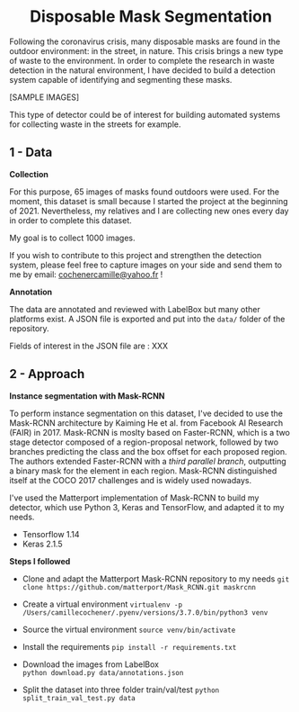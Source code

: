 <div align='center'><h1>Disposable Mask Segmentation</h1></div>

Following the coronavirus crisis, many disposable masks are found in the outdoor environment: in the street, in nature. This crisis brings a new type of waste to the environment. In order to complete the research in waste detection in the natural environment, I have decided to build a detection system capable of identifying and segmenting these masks. 

[SAMPLE IMAGES]

This type of detector could be of interest for building automated systems for collecting waste in the streets for example. 

## 1 - Data

**Collection**

For this purpose, 65 images of masks found outdoors were used. For the moment, this dataset is small because I started the project at the beginning of 2021. Nevertheless, my relatives and I are collecting new ones every day in order to complete this dataset. 

My goal is to collect 1000 images. 

If you wish to contribute to this project and strengthen the detection system, please feel free to capture images on your side and send them to me by email: cochenercamille@yahoo.fr !

**Annotation**

The data are annotated and reviewed with <a src="https://labelbox.com/">LabelBox</a> but many other platforms exist. A JSON file is exported and put into the `data/` folder of the repository. 

Fields of interest in the JSON file are : XXX
  
## 2 - Approach 

**Instance segmentation with Mask-RCNN** 
  
To perform instance segmentation on this dataset, I've decided to use the <a src="https://arxiv.org/abs/1703.06870">Mask-RCNN architecture</a> by Kaiming He et al. from Facebook AI Research (FAIR) in 2017. Mask-RCNN is moslty based on Faster-RCNN, which is a two stage detector composed of a region-proposal network, followed by two branches predicting the class and the box offset for each proposed region. The authors extended Faster-RCNN with a *third parallel branch*, outputting a binary mask for the element in each region. Mask-RCNN distinguished itself at the COCO 2017 challenges and is widely used nowadays.  

I've used the <a src="https://github.com/matterport/Mask_RCNN">Matterport implementation of Mask-RCNN</a> to build my detector, which use Python 3, Keras and TensorFlow, and adapted it to my needs. 

- Tensorflow 1.14
- Keras 2.1.5

**Steps I followed**

- Clone and adapt the Matterport Mask-RCNN repository to my needs
`git clone https://github.com/matterport/Mask_RCNN.git maskrcnn`

- Create a virtual environment
`virtualenv -p /Users/camillecochener/.pyenv/versions/3.7.0/bin/python3 venv`

- Source the virtual environment
`source venv/bin/activate`

- Install the requirements
`pip install -r requirements.txt`

- Download the images from LabelBox  
`python download.py data/annotations.json`  

- Split the dataset into three folder train/val/test
`python split_train_val_test.py data`
